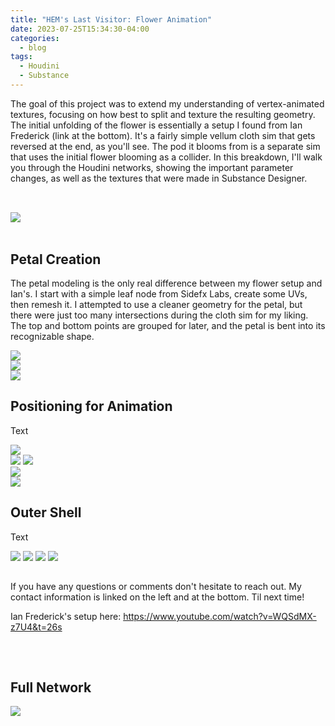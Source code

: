 ```yaml
---
title: "HEM's Last Visitor: Flower Animation"
date: 2023-07-25T15:34:30-04:00
categories:
  - blog
tags:
  - Houdini
  - Substance
---
```


The goal of this project was to extend my understanding of vertex-animated textures, focusing on how best to split and texture the resulting geometry. The initial unfolding of the flower is essentially a setup I found from Ian Frederick (link at the bottom). It's a fairly simple vellum cloth sim that gets reversed at the end, as you'll see. The pod it blooms from is a separate sim that uses the initial flower blooming as a collider. In this breakdown, I'll walk you through the Houdini networks, showing the important parameter changes, as well as the textures that were made in Substance Designer.

<div style="clear: both;">
    <h2></h2>
    <p></p>
</div>
<br>

<img src="https://bakedveg.github.io/portfolio/assets/gif/BloomingFlower.gif">

<br>
<br>

<div style="clear: both;">
    <h2>Petal Creation</h2>
    <p>The petal modeling is the only real difference between my flower setup and Ian's. I start with a simple leaf node from Sidefx Labs, create some UVs, then remesh it. I attempted to use a cleaner geometry for the petal, but there were just too many intersections during the cloth sim for my liking. The top and bottom points are grouped for later, and the petal is bent into its recognizable shape.</p>
</div>

<img src="https://bakedveg.github.io/portfolio/assets/gif/LeafCreationandUVs.png">

<br>

<img src="https://bakedveg.github.io/portfolio/assets/gif/GroupStartEndandRemesh.png">

<br>

<img src="https://bakedveg.github.io/portfolio/assets/gif/BendPetal.png">

<br>



<div style="clear: both;">
    <h2>Positioning for Animation</h2>
    <p>Text</p>
</div>

<img src="https://bakedveg.github.io/portfolio/assets/gif/PetalPositioning.gif">

<br>

<img src="https://bakedveg.github.io/portfolio/assets/gif/FlowerEndShape.gif">

<img src="https://bakedveg.github.io/portfolio/assets/gif/FlowerEndShape.png">

<br>

<img src="https://bakedveg.github.io/portfolio/assets/gif/FlowerFoldingInAnim.gif">

<br>

<img src="https://bakedveg.github.io/portfolio/assets/gif/FlowerFoldingOutSim.gif">


<div style="clear: both;">
    <h2>Outer Shell</h2>
    <p>Text</p>
</div>

<img src="https://bakedveg.github.io/portfolio/assets/gif/OuterShellSliver.gif">


<img src="https://bakedveg.github.io/portfolio/assets/gif/CreateOuterShell.png">


<img src="https://bakedveg.github.io/portfolio/assets/gif/OuterShellSim.gif">


<img src="https://bakedveg.github.io/portfolio/assets/gif/CompletePlantAnimation.gif">









<div style="clear: both;">
    <h2></h2>
    <p>If you have any questions or comments don't hesitate to reach out. My contact information is linked on the left and at the bottom. Til next time!</p>
</div>

Ian Frederick's setup here: https://www.youtube.com/watch?v=WQSdMX-z7U4&t=26s

<div style="clear: both;">
    <h2></h2>
    <p></p>
</div>



<br>



<div style="clear: both;">
    <h2>Full Network</h2>
    <p></p>
</div>
<img src="https://bakedveg.github.io/portfolio/assets/images/InsertImage.png">
